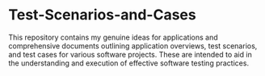 # Test-Scenarios-and-Cases

This repository contains my genuine ideas for applications and comprehensive documents outlining application overviews, test scenarios, and test cases for various software projects. These are intended to aid in the understanding and execution of effective software testing practices.
